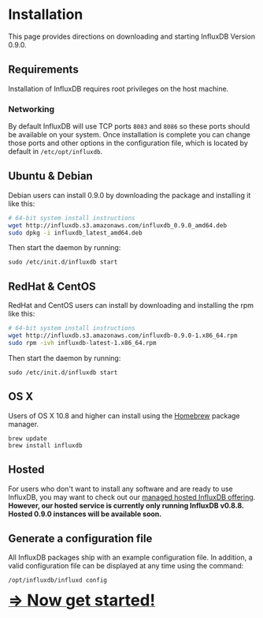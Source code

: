 # Installation

This page provides directions on downloading and starting InfluxDB Version 0.9.0.

## Requirements
Installation of InfluxDB requires root privileges on the host machine.

### Networking
By default InfluxDB will use TCP ports `8083` and `8086` so these ports should be available on your system. Once installation is complete you can change those ports and other options in the configuration file, which is located by default in `/etc/opt/influxdb`.

## Ubuntu & Debian
Debian users can install 0.9.0 by downloading the package and installing it like this:

```bash
# 64-bit system install instructions
wget http://influxdb.s3.amazonaws.com/influxdb_0.9.0_amd64.deb
sudo dpkg -i influxdb_latest_amd64.deb
```

Then start the daemon by running:

```
sudo /etc/init.d/influxdb start
```

## RedHat & CentOS
RedHat and CentOS users can install by downloading and installing the rpm like this:

```bash
# 64-bit system install instructions
wget http://influxdb.s3.amazonaws.com/influxdb-0.9.0-1.x86_64.rpm
sudo rpm -ivh influxdb-latest-1.x86_64.rpm
```

Then start the daemon by running:

```
sudo /etc/init.d/influxdb start
```

## OS X

Users of OS X 10.8 and higher can install using the [Homebrew](http://brew.sh/) package manager.

```
brew update
brew install influxdb
```

## Hosted

For users who don't want to install any software and are ready to use InfluxDB, you may want to check out our [managed hosted InfluxDB offering](http://customers.influxdb.com). __However, our hosted service is currently only running InfluxDB v0.8.8. Hosted 0.9.0 instances will be available soon.__

## Generate a configuration file

All InfluxDB packages ship with an example configuration file. In addition, a valid configuration file can be displayed at any time using the command:

```
/opt/influxdb/influxd config
```

<a href="getting_started.html"><font size="6"><b>⇒ Now get started!</b></font></a>
